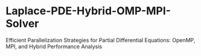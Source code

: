 # Laplace-PDE-Hybrid-OMP-MPI-Solver
Efficient Parallelization Strategies for Partial Differential Equations: OpenMP, MPI, and Hybrid Performance Analysis
